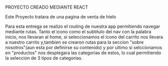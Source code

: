  PROYECTO CREADO MEDIANTE REACT

Este Proyecto tratara de una pagina de venta de hielo

Para esta entrega se realizo el routing de nuestra app permitiendo navegar mediante rutas. Tanto el icono como el subtitulo del nav con la palabra inicio, nos llevaran al home, si seleccionamos el icono del carrito nos llevara a nuestro carrito y,tambien se crearon rutas para la seccion "sobre nosotros"(aun esta por definirse su contenido) y por ultimo si selccionamos en "productos" nos desplegara las categorias de estos, lo cual permitiendo la seleccion de 3 tipos de categorias. 

